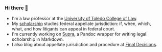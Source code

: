 <link rel="me" href="https://mastodon.social/@BryanLammon">

### Hi there 👋

- I'm a law professor at the [University of Toledo College of Law](https://www.utoledo.edu/law/faculty/fulltime/lammon.html).
- My [scholarship](https://papers.ssrn.com/sol3/cf_dev/AbsByAuth.cfm?per_id=883907) studies federal appellate jurisdiction: if, when, which, what, and how litigants can appeal in federal court.
- I'm currently working on [Supra](https://github.com/bryanlammon/supra), a Pandoc wrapper for writing legal scholarship in Markdown.
- I also blog about appellate jurisdiction and procedure at [Final Decisions](https://finaldecisions.org).

<!--
**bryanlammon/bryanlammon** is a ✨ _special_ ✨ repository because its `README.md` (this file) appears on your GitHub profile.

Here are some ideas to get you started:

- 🔭 I’m currently working on ...
- 🌱 I’m currently learning ...
- 👯 I’m looking to collaborate on ...
- 🤔 I’m looking for help with ...
- 💬 Ask me about ...
- 📫 How to reach me: ...
- 😄 Pronouns: ...
- ⚡ Fun fact: ...
-->
